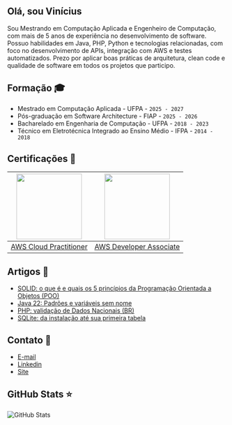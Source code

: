 ## Olá, sou Vinícius 
Sou Mestrando em Computação Aplicada e Engenheiro de Computação, com mais de 5 anos de experiência no desenvolvimento de software. Possuo habilidades em Java, PHP, Python e tecnologias relacionadas, com foco no desenvolvimento de APIs, integração com AWS e testes automatizados. Prezo por aplicar boas práticas de arquitetura, clean code e qualidade de software em todos os projetos que participo.


## Formação 🎓

- Mestrado em Computação Aplicada - UFPA - `2025 - 2027`
- Pós-graduação em Software Architecture - FIAP - `2025 - 2026`
- Bacharelado em Engenharia de Computação - UFPA - `2018 - 2023`
- Técnico em Eletrotécnica Integrado ao Ensino Médio - IFPA - `2014 - 2018`

## Certificações 🏅
<p align="center">
  
| <img src="https://github.com/user-attachments/assets/10a880a0-ed6b-4e89-b0b9-c04a31d7b825" width="150" height="150" /> | <img src="https://github.com/user-attachments/assets/b0713eef-facc-4f21-8bd3-0dc059332ff9" width="150" height="150" /> |
| --- | --- |
| [AWS Cloud Practitioner](https://www.credly.com/badges/07290aa6-6544-408a-b53a-b0b837ceb9f8/linked_in_profile) | [AWS Developer Associate](https://www.credly.com/badges/83db0171-808c-4416-b3d7-89c5c307c4a6/linked_in_profile) |

</p>

## Artigos 📄
- [SOLID: o que é e quais os 5 princípios da Programação Orientada a Objetos (POO)](https://www.alura.com.br/artigos/solid)
- [Java 22: Padrões e variáveis sem nome](https://www.vinelouzada.com/post/padroes-e-variaveis-sem-nome)
- [PHP: validação de Dados Nacionais (BR)](https://www.alura.com.br/artigos/php-validacao-dados-nacionais-br)
- [SQLite: da instalação até sua primeira tabela](https://www.alura.com.br/artigos/sqlite-da-instalacao-ate-primeira-tabela)

## Contato 📩

- [E-mail](mailto:vinelouzada@gmail.com)
- [Linkedin](https://www.linkedin.com/in/vinelouzada/)
- [Site](https://www.vinelouzada@gmail.com)

##  GitHub Stats ⭐
![GitHub Stats](https://github-readme-stats.vercel.app/api?username=vinelouzada&show_icons=true&theme=dark)
